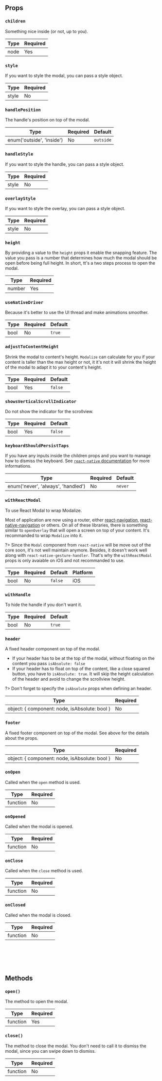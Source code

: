 ## Props

### `children`

Something nice inside (or not, up to you).

| Type     | Required |
| -------- | -------- |
| node     | Yes      |

### `style`

If you want to style the modal, you can pass a style object.

| Type     | Required |
| -------- | -------- |
| style    | No       |

### `handlePosition`

The handle's position on top of the modal.

| Type                      | Required | Default   |
| ------------------------- | -------- | --------- |
| enum('outside', 'inside') | No       | `outside` |

### `handleStyle`

If you want to style the handle, you can pass a style object.

| Type     | Required |
| -------- | -------- |
| style     | No      |

### `overlayStyle`

If you want to style the overlay, you can pass a style object.

| Type     | Required |
| -------- | -------- |
| style     | No      |

### `height`

By providing a value to the `height` props it enable the snapping feature. The value you pass is a number that determines how much the modal should be open before being full height. In short, tt's a two steps process to open the modal.

| Type     | Required |
| -------- | -------- |
| number   | Yes      |

### `useNativeDriver`

Because it's better to use the UI thread and make animations smoother.

| Type     | Required | Default  |
| -------- | -------- | -------- |
| bool     | No       | `true`   |

### `adjustToContentHeight`

Shrink the modal to content's height. `Modalize` can calculate for you if your content is taller than the max height or not, it it's not it will shrink the height of the modal to adapt it to your content's height.

| Type     | Required | Default  |
| -------- | -------- | -------- |
| bool     | Yes      | `false`  |

### `showsVerticalScrollIndicator`

Do not show the indicator for the scrollview.

| Type     | Required | Default  |
| -------- | -------- | -------- |
| bool     | Yes      | `false`  |

### `keyboardShouldPersistTaps`

If you have any inputs inside the children props and you want to manage how to dismiss the keyboard. See [`react-native` documentation](https://facebook.github.io/react-native/docs/scrollview#keyboardshouldpersisttaps) for more informations.

| Type                               | Required | Default  |
| ---------------------------------- | -------- | -------- |
| enum('never', 'always', 'handled') | No       | `never`  |

### `withReactModal`

To use React Modal to wrap Modalize.

Most of application are now using a router, either [react-navigation](https://snack.expo.io/@react-navigation/full-screen-modal-v3), [react-native-navigation](https://wix.github.io/react-native-navigation/#/docs/top-level-api?id=showoverlaylayout-) or others. On all of these libraries, there is something similar to `openOverlay` that will open a screen on top of your content. It's recommanded to wrap `Modalize` into it.

?> Since the `Modal` component from `react-native` will be move out of the core soon, it's not well maintain anymore. Besides, it doesn't work well along with `react-native-gesture-handler`. That's why the `withReactModal` props is only avaiable on iOS and not recommanded to use.

| Type     | Required | Default  | Platform |
| -------- | -------- | -------- | -------- |
| bool     | No       | `false`  | iOS      |

### `withHandle`

To hide the handle if you don't want it.

| Type     | Required | Default  |
| -------- | -------- | -------- |
| bool     | No       | `true`   |

### `header`

A fixed header component on top of the modal.

- If your header has to be at the top of the modal, without floating on the content you pass `isAbsolute: false`
- If your header has to float on top of the content, like a close squared button, you have to `isAbsolute: true`. It will skip the height calculation of the header and avoid to change the scrollview height.

?> Don't forget to specify the `isAbsolute` props when defining an header.

| Type                                          | Required |
| --------------------------------------------- | -------- |
| object: { component: node, isAbsolute: bool } | No       |

### `footer`

A fixed footer component on top of the modal. See above for the details about the props.

| Type                                          | Required |
| --------------------------------------------- | -------- |
| object: { component: node, isAbsolute: bool } | No       |

### `onOpen`

Called when the `open` method is used.

| Type     | Required |
| -------- | -------- |
| function | No       |

### `onOpened`

Called when the modal is opened.

| Type     | Required |
| -------- | -------- |
| function | No       |

### `onClose`

Called when the `close` method is used.

| Type     | Required |
| -------- | -------- |
| function | No       |

### `onClosed`

Called when the modal is closed.

| Type     | Required |
| -------- | -------- |
| function | No       |

<br/>
<br/>
<br/>
<br/>

## Methods

### `open()`

The method to open the modal.

| Type     | Required  |
| -------- | --------- |
| function | Yes       |

### `close()`

The method to close the modal. You don't need to call it to dismiss the modal, since you can swipe down to dismiss.

| Type     | Required |
| -------- | -------- |
| function | No       |
